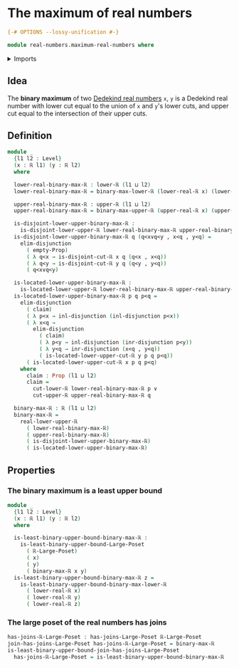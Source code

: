 # The maximum of real numbers

```agda
{-# OPTIONS --lossy-unification #-}

module real-numbers.maximum-real-numbers where
```

<details><summary>Imports</summary>

```agda
open import foundation.dependent-pair-types
open import foundation.disjunction
open import foundation.empty-types
open import foundation.propositions
open import foundation.universe-levels

open import order-theory.large-join-semilattices
open import order-theory.least-upper-bounds-large-posets

open import real-numbers.dedekind-real-numbers
open import real-numbers.inequality-real-numbers
open import real-numbers.lower-dedekind-real-numbers
open import real-numbers.maximum-lower-dedekind-real-numbers
open import real-numbers.maximum-upper-dedekind-real-numbers
open import real-numbers.upper-dedekind-real-numbers
```

</details>

## Idea

The **binary maximum** of two
[Dedekind real numbers](real-numbers.dedekind-real-numbers.md) `x`, `y` is a
Dedekind real number with lower cut equal to the union of `x` and `y`'s lower
cuts, and upper cut equal to the intersection of their upper cuts.

## Definition

```agda
module _
  {l1 l2 : Level}
  (x : ℝ l1) (y : ℝ l2)
  where

  lower-real-binary-max-ℝ : lower-ℝ (l1 ⊔ l2)
  lower-real-binary-max-ℝ = binary-max-lower-ℝ (lower-real-ℝ x) (lower-real-ℝ y)

  upper-real-binary-max-ℝ : upper-ℝ (l1 ⊔ l2)
  upper-real-binary-max-ℝ = binary-max-upper-ℝ (upper-real-ℝ x) (upper-real-ℝ y)

  is-disjoint-lower-upper-binary-max-ℝ :
    is-disjoint-lower-upper-ℝ lower-real-binary-max-ℝ upper-real-binary-max-ℝ
  is-disjoint-lower-upper-binary-max-ℝ q (q<x∨q<y , x<q , y<q) =
    elim-disjunction
      ( empty-Prop)
      ( λ q<x → is-disjoint-cut-ℝ x q (q<x , x<q))
      ( λ q<y → is-disjoint-cut-ℝ y q (q<y , y<q))
      ( q<x∨q<y)

  is-located-lower-upper-binary-max-ℝ :
    is-located-lower-upper-ℝ lower-real-binary-max-ℝ upper-real-binary-max-ℝ
  is-located-lower-upper-binary-max-ℝ p q p<q =
    elim-disjunction
      ( claim)
      ( λ p<x → inl-disjunction (inl-disjunction p<x))
      ( λ x<q →
        elim-disjunction
          ( claim)
          ( λ p<y → inl-disjunction (inr-disjunction p<y))
          ( λ y<q → inr-disjunction (x<q , y<q))
          ( is-located-lower-upper-cut-ℝ y p q p<q))
      ( is-located-lower-upper-cut-ℝ x p q p<q)
    where
      claim : Prop (l1 ⊔ l2)
      claim =
        cut-lower-ℝ lower-real-binary-max-ℝ p ∨
        cut-upper-ℝ upper-real-binary-max-ℝ q

  binary-max-ℝ : ℝ (l1 ⊔ l2)
  binary-max-ℝ =
    real-lower-upper-ℝ
      ( lower-real-binary-max-ℝ)
      ( upper-real-binary-max-ℝ)
      ( is-disjoint-lower-upper-binary-max-ℝ)
      ( is-located-lower-upper-binary-max-ℝ)
```

## Properties

### The binary maximum is a least upper bound

```agda
module _
  {l1 l2 : Level}
  (x : ℝ l1) (y : ℝ l2)
  where

  is-least-binary-upper-bound-binary-max-ℝ :
    is-least-binary-upper-bound-Large-Poset
      ( ℝ-Large-Poset)
      ( x)
      ( y)
      ( binary-max-ℝ x y)
  is-least-binary-upper-bound-binary-max-ℝ z =
    is-least-binary-upper-bound-binary-max-lower-ℝ
      ( lower-real-ℝ x)
      ( lower-real-ℝ y)
      ( lower-real-ℝ z)
```

### The large poset of the real numbers has joins

```agda
has-joins-ℝ-Large-Poset : has-joins-Large-Poset ℝ-Large-Poset
join-has-joins-Large-Poset has-joins-ℝ-Large-Poset = binary-max-ℝ
is-least-binary-upper-bound-join-has-joins-Large-Poset
  has-joins-ℝ-Large-Poset = is-least-binary-upper-bound-binary-max-ℝ
```
